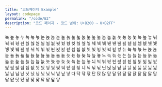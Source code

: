 ```yaml
---
title: "코드페이지 Example"
layout: codepage
permalink: "/code/B2"
description: "코드 페이지 - 코드 범위: U+B200 ~ U+B2FF"
---
```


<span class="character">눀</span>
<span class="code tofu"></span>
<span class="character">눂</span>
<span class="character">눃</span>
<span class="character">누</span>
<span class="character">눅</span>
<span class="character">눆</span>
<span class="character">눇</span>
<span class="character">눈</span>
<span class="character">눉</span>
<span class="character">눊</span>
<span class="character">눋</span>
<span class="character">눌</span>
<span class="character">눍</span>
<span class="character">눎</span>
<span class="character">눏</span>
<span class="character">눐</span>
<span class="character">눑</span>
<span class="character">눒</span>
<span class="character">눓</span>
<span class="character">눔</span>
<span class="character">눕</span>
<span class="character">눖</span>
<span class="character">눗</span>
<span class="character">눘</span>
<span class="character">눙</span>
<span class="character">눚</span>
<span class="code tofu"></span>
<span class="character">눜</span>
<span class="code tofu"></span>
<span class="character">눞</span>
<span class="character">눟</span>
<span class="character">눠</span>
<span class="character">눡</span>
<span class="character">눢</span>
<span class="character">눣</span>
<span class="character">눤</span>
<span class="character">눥</span>
<span class="character">눦</span>
<span class="character">눧</span>
<span class="code tofu"></span>
<span class="code tofu"></span>
<span class="code tofu"></span>
<span class="code tofu"></span>
<span class="code tofu"></span>
<span class="code tofu"></span>
<span class="code tofu"></span>
<span class="code tofu"></span>
<span class="character">눰</span>
<span class="character">눱</span>
<span class="character">눲</span>
<span class="character">눳</span>
<span class="character">눴</span>
<span class="character">눵</span>
<span class="character">눶</span>
<span class="code tofu"></span>
<span class="character">눸</span>
<span class="code tofu"></span>
<span class="character">눺</span>
<span class="character">눻</span>
<span class="character">눼</span>
<span class="character">눽</span>
<span class="character">눾</span>
<span class="character">눿</span>
<span class="character">뉀</span>
<span class="character">뉁</span>
<span class="character">뉂</span>
<span class="character">뉃</span>
<span class="code tofu"></span>
<span class="code tofu"></span>
<span class="code tofu"></span>
<span class="code tofu"></span>
<span class="code tofu"></span>
<span class="code tofu"></span>
<span class="code tofu"></span>
<span class="code tofu"></span>
<span class="character">뉌</span>
<span class="character">뉍</span>
<span class="character">뉎</span>
<span class="character">뉏</span>
<span class="character">뉐</span>
<span class="character">뉑</span>
<span class="character">뉒</span>
<span class="code tofu"></span>
<span class="character">뉔</span>
<span class="code tofu"></span>
<span class="character">뉖</span>
<span class="character">뉗</span>
<span class="character">뉘</span>
<span class="character">뉙</span>
<span class="character">뉚</span>
<span class="character">뉛</span>
<span class="character">뉜</span>
<span class="character">뉝</span>
<span class="character">뉞</span>
<span class="character">뉟</span>
<span class="code tofu"></span>
<span class="code tofu"></span>
<span class="code tofu"></span>
<span class="code tofu"></span>
<span class="code tofu"></span>
<span class="code tofu"></span>
<span class="code tofu"></span>
<span class="code tofu"></span>
<span class="character">뉨</span>
<span class="character">뉩</span>
<span class="character">뉪</span>
<span class="character">뉫</span>
<span class="character">뉬</span>
<span class="character">뉭</span>
<span class="character">뉮</span>
<span class="code tofu"></span>
<span class="character">뉰</span>
<span class="code tofu"></span>
<span class="character">뉲</span>
<span class="character">뉳</span>
<span class="character">뉴</span>
<span class="character">뉵</span>
<span class="character">뉶</span>
<span class="character">뉷</span>
<span class="character">뉸</span>
<span class="character">뉹</span>
<span class="character">뉺</span>
<span class="character">뉻</span>
<span class="character">뉼</span>
<span class="character">뉽</span>
<span class="character">뉾</span>
<span class="character">뉿</span>
<span class="character">늀</span>
<span class="character">늁</span>
<span class="character">늂</span>
<span class="character">늃</span>
<span class="character">늄</span>
<span class="character">늅</span>
<span class="character">늆</span>
<span class="character">늇</span>
<span class="character">늈</span>
<span class="character">늉</span>
<span class="character">늊</span>
<span class="code tofu"></span>
<span class="character">늌</span>
<span class="code tofu"></span>
<span class="character">늎</span>
<span class="character">늏</span>
<span class="character">느</span>
<span class="character">늑</span>
<span class="character">늒</span>
<span class="character">늓</span>
<span class="character">는</span>
<span class="character">늕</span>
<span class="character">늖</span>
<span class="character">늗</span>
<span class="character">늘</span>
<span class="character">늙</span>
<span class="character">늚</span>
<span class="character">늛</span>
<span class="character">늜</span>
<span class="character">늝</span>
<span class="character">늞</span>
<span class="character">늟</span>
<span class="character">늠</span>
<span class="character">늡</span>
<span class="character">늢</span>
<span class="character">늣</span>
<span class="character">늤</span>
<span class="character">능</span>
<span class="character">늦</span>
<span class="character">늧</span>
<span class="character">늨</span>
<span class="character">늩</span>
<span class="character">늪</span>
<span class="character">늫</span>
<span class="character">늬</span>
<span class="character">늭</span>
<span class="character">늮</span>
<span class="character">늯</span>
<span class="character">늰</span>
<span class="character">늱</span>
<span class="character">늲</span>
<span class="character">늳</span>
<span class="character">늴</span>
<span class="character">늵</span>
<span class="character">늶</span>
<span class="character">늷</span>
<span class="character">늸</span>
<span class="character">늹</span>
<span class="character">늺</span>
<span class="character">늻</span>
<span class="character">늼</span>
<span class="character">늽</span>
<span class="character">늾</span>
<span class="character">늿</span>
<span class="character">닀</span>
<span class="character">닁</span>
<span class="character">닂</span>
<span class="character">닃</span>
<span class="character">닄</span>
<span class="character">닅</span>
<span class="character">닆</span>
<span class="character">닇</span>
<span class="character">니</span>
<span class="character">닉</span>
<span class="character">닊</span>
<span class="character">닋</span>
<span class="character">닌</span>
<span class="character">닍</span>
<span class="character">닎</span>
<span class="character">닏</span>
<span class="character">닐</span>
<span class="character">닑</span>
<span class="character">닒</span>
<span class="character">닓</span>
<span class="character">닔</span>
<span class="character">닕</span>
<span class="character">닖</span>
<span class="character">닗</span>
<span class="character">님</span>
<span class="character">닙</span>
<span class="character">닚</span>
<span class="character">닛</span>
<span class="character">닜</span>
<span class="character">닝</span>
<span class="character">닞</span>
<span class="character">닟</span>
<span class="character">닠</span>
<span class="character">닡</span>
<span class="character">닢</span>
<span class="character">닣</span>
<span class="character">다</span>
<span class="character">닥</span>
<span class="character">닦</span>
<span class="character">닧</span>
<span class="character">단</span>
<span class="character">닩</span>
<span class="character">닪</span>
<span class="character">닫</span>
<span class="character">달</span>
<span class="character">닭</span>
<span class="character">닮</span>
<span class="character">닯</span>
<span class="character">닰</span>
<span class="character">닱</span>
<span class="character">닲</span>
<span class="character">닳</span>
<span class="character">담</span>
<span class="character">답</span>
<span class="character">닶</span>
<span class="character">닷</span>
<span class="character">닸</span>
<span class="character">당</span>
<span class="character">닺</span>
<span class="character">닻</span>
<span class="character">닼</span>
<span class="character">닽</span>
<span class="character">닾</span>
<span class="character">닿</span>